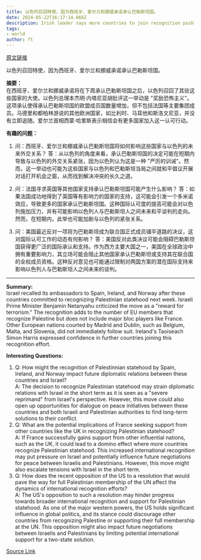```yaml
---
title: 以色列召回特使，因为西班牙、爱尔兰和挪威承诺承认巴勒斯坦国。
date: 2024-05-22T16:17:14.666Z
description: Irish leader says more countries to join recognition push taking effect next week
tags: 
- world
author: ft
---
```


[原文链接](https://ft.com/content/dfa16579-c44e-4069-ba6f-fcc45cc518ae)

以色列召回特使，因为西班牙、爱尔兰和挪威承诺承认巴勒斯坦国。

**摘要：**  
在西班牙、爱尔兰和挪威承诺将在下周承认巴勒斯坦国之后，以色列召回了其驻这些国家的大使。以色列总理本杰明·内塔尼亚胡批评这一举动是 "奖励恐怖主义"。这项承认使得承认巴勒斯坦国的欧盟成员国数量增加，但不包括法国等主要集团成员。马德里和都柏林游说的其他欧洲国家，如比利时、马耳他和斯洛文尼亚，并没有立即追随。爱尔兰首相西蒙·哈里斯表示相信会有更多国家加入这一认可行动。

**有趣的问题：**  
1. 问：西班牙、爱尔兰和挪威承认巴勒斯坦国将如何影响这些国家与以色列的未来外交关系？
   答：从以色列的角度来看，承认巴勒斯坦国的决定可能在短期内导致与以色列的外交关系紧张，因为以色列认为这是一种 "严厉的训诫"。然而，这一举动也可能为这些国家与以色列和巴勒斯坦当局之间就和平倡议开展对话打开机会之窗，从而找到解决冲突的长久之道。

2. 问：法国寻求英国等其他国家支持承认巴勒斯坦国可能产生什么影响？
   答：如果法国成功地得到了英国等有影响力的国家的支持，这可能会引发一个多米诺效应，导致更多的国家承认巴勒斯坦国。这种国际认可度的提高可能会对以色列施加压力，并有可能影响以色列人与巴勒斯坦人之间未来和平谈判的走向。然而，在短期内，此举也可能加剧与以色列的紧张关系。

3. 问：美国最近反对一项将为巴勒斯坦成为联合国正式成员铺平道路的决议，这对国际认可工作的动态有何影响？
   答：美国反对此类决议可能会阻碍巴勒斯坦国获得更广泛的国际承认和支持。作为西方主要大国之一，美国在全球政治中拥有重要影响力，其立场可能会阻止其他国家承认巴勒斯坦或支持其在联合国的全权成员资格。这种反对意见也可能通过限制对两国方案的潜在国际支持来影响以色列人与巴勒斯坦人之间未来的谈判。

---

**Summary:**  
Israel recalled its ambassadors to Spain, Ireland, and Norway after these countries committed to recognizing Palestinian statehood next week. Israeli Prime Minister Benjamin Netanyahu criticized the move as a "reward for terrorism." The recognition adds to the number of EU members that recognize Palestine but does not include major bloc players like France. Other European nations courted by Madrid and Dublin, such as Belgium, Malta, and Slovenia, did not immediately follow suit. Ireland's Taoiseach Simon Harris expressed confidence in further countries joining this recognition effort.

**Interesting Questions:**  
1. Q: How might the recognition of Palestinnian statehood by Spain, Ireland, and Norway impact future diplomatic relations between these countries and Israel?  
A: The decision to recognize Palestinian statehood may strain diplomatic relations with Israel in the short term as it is seen as a "severe reprimand" from Israel's perspective. However, this move could also open up opportunities for dialogue on peace initiatives between these countries and both Israeli and Palestinian authorities to find long-term solutions to their conflict.
2. Q: What are the potential implications of France seeking support from other countries like the UK in recognizing Palestinian statehood?  
A: If France successfully gains support from other influential nations, such as the UK, it could lead to a domino effect where more countries recognize Palestinian statehood. This increased international recognition may put pressure on Israel and potentially influence future negotiations for peace between Israelis and Palestinians. However, this move might also escalate tensions with Israel in the short term.
3. Q: How does the recent opposition of the US to a resolution that would pave the way for full Palestinian membership of the UN affect the dynamics of international recognition efforts?  
A: The US's opposition to such a resolution may hinder progress towards broader international recognition and support for Palestinian statehood. As one of the major western powers, the US holds significant influence in global politics, and its stance could discourage other countries from recognizing Palestine or supporting their full membership at the UN. This opposition might also impact future negotiations between Israelis and Palestinians by limiting potential international support for a two-state solution.

[Source Link](https://ft.com/content/dfa16579-c44e-4069-ba6f-fcc45cc518ae)

